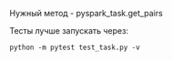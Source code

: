 Нужный метод - pyspark_task.get_pairs

Тесты лучше запускать через:

    python -m pytest test_task.py -v
